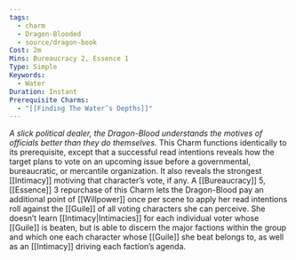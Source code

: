 ```yaml
---
tags:
  - charm
  - Dragon-Blooded
  - source/dragon-book
Cost: 2m
Mins: Bureaucracy 2, Essence 1
Type: Simple
Keywords:
  - Water
Duration: Instant
Prerequisite Charms:
  - "[[Finding The Water’s Depths]]"
---
```

*A slick political dealer, the Dragon-Blood understands the motives of officials better than they do themselves.*
This Charm functions identically to its prerequisite, except that a successful read intentions reveals how the target plans to vote on an upcoming issue before a governmental, bureaucratic, or mercantile organization. It also reveals the strongest [[Intimacy]] motiving that character’s vote, if any. A [[Bureaucracy]] 5, [[Essence]] 3 repurchase of this Charm lets the Dragon-Blood pay an additional point of [[Willpower]] once per scene to apply her read intentions roll against the [[Guile]] of all voting characters she can perceive. She doesn’t learn [[Intimacy|Intimacies]] for each individual voter whose [[Guile]] is beaten, but is able to discern the major factions within the group and which one each character whose [[Guile]] she beat belongs to, as well as an [[Intimacy]] driving each faction’s agenda.